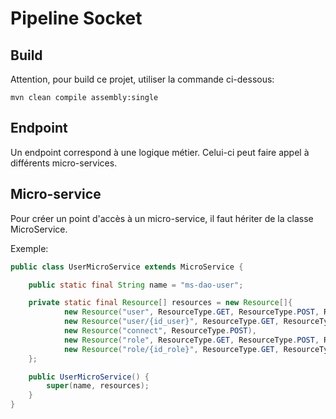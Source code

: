 # Pipeline Socket

## Build

Attention, pour build ce projet, utiliser la commande ci-dessous:
```
mvn clean compile assembly:single
```

## Endpoint

Un endpoint correspond à une logique métier. Celui-ci peut faire appel à différents micro-services.

## Micro-service

Pour créer un point d'accès à un micro-service, il faut hériter de la classe MicroService.

Exemple:
```java
public class UserMicroService extends MicroService {

	public static final String name = "ms-dao-user";

	private static final Resource[] resources = new Resource[]{
			new Resource("user", ResourceType.GET, ResourceType.POST, ResourceType.PUT),
			new Resource("user/{id_user}", ResourceType.GET, ResourceType.DELETE),
			new Resource("connect", ResourceType.POST),
			new Resource("role", ResourceType.GET, ResourceType.POST, ResourceType.PUT),
			new Resource("role/{id_role}", ResourceType.GET, ResourceType.DELETE)
	};

	public UserMicroService() {
		super(name, resources);
	}
}
```


